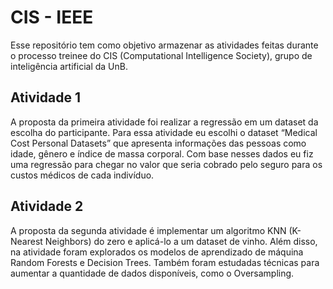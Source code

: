 # CIS - IEEE

Esse repositório tem como objetivo armazenar as atividades feitas durante o processo treinee do CIS (Computational Intelligence Society), grupo de inteligência artificial da UnB. 

## Atividade 1
A proposta da primeira atividade foi realizar a regressão em um dataset da escolha do participante. Para essa atividade eu escolhi o dataset “Medical Cost Personal Datasets” que apresenta informações das pessoas como idade, gênero e índice de massa corporal. Com base nesses dados eu fiz uma regressão para chegar no valor que seria cobrado pelo seguro para os custos médicos de cada indivíduo. 

## Atividade 2
A proposta da segunda atividade é implementar um algoritmo KNN (K-Nearest Neighbors) do zero e aplicá-lo a um dataset de vinho. Além disso, na atividade foram explorados os modelos de aprendizado de máquina Random Forests e Decision Trees. Também foram estudadas técnicas para aumentar a quantidade de dados disponíveis, como o Oversampling. 
